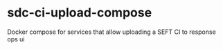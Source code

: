 # sdc-ci-upload-compose
Docker compose for services that allow uploading a SEFT CI to response ops ui
